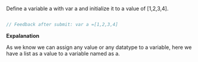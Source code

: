 Define a variable a with var a and initialize it to a value of [1,2,3,4].
```javascript

// Feedback after submit: var a =[1,2,3,4]

```
**Expalanation**

As we know we can assign any value or any datatype to a variable, here we have a list as a value to a variable named as a.